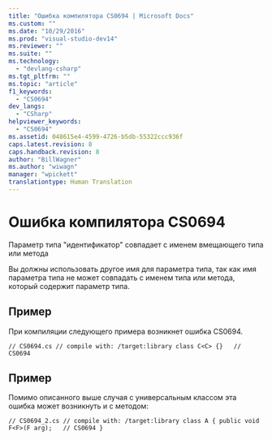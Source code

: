```yaml
---
title: "Ошибка компилятора CS0694 | Microsoft Docs"
ms.custom: ""
ms.date: "10/29/2016"
ms.prod: "visual-studio-dev14"
ms.reviewer: ""
ms.suite: ""
ms.technology: 
  - "devlang-csharp"
ms.tgt_pltfrm: ""
ms.topic: "article"
f1_keywords: 
  - "CS0694"
dev_langs: 
  - "CSharp"
helpviewer_keywords: 
  - "CS0694"
ms.assetid: 048615e4-4599-4726-b5db-55322ccc936f
caps.latest.revision: 8
caps.handback.revision: 8
author: "BillWagner"
ms.author: "wiwagn"
manager: "wpickett"
translationtype: Human Translation
---
```

# Ошибка компилятора CS0694
Параметр типа "идентификатор" совпадает с именем вмещающего типа или метода  
  
 Вы должны использовать другое имя для параметра типа, так как имя параметра типа не может совпадать с именем типа или метода, который содержит параметр типа.  
  
## Пример  
 При компиляции следующего примера возникнет ошибка CS0694.  
  
```  
// CS0694.cs // compile with: /target:library class C<C> {}   // CS0694  
```  
  
## Пример  
 Помимо описанного выше случая с универсальным классом эта ошибка может возникнуть и с методом:  
  
```  
// CS0694_2.cs // compile with: /target:library class A { public void F<F>(F arg);   // CS0694 }  
```